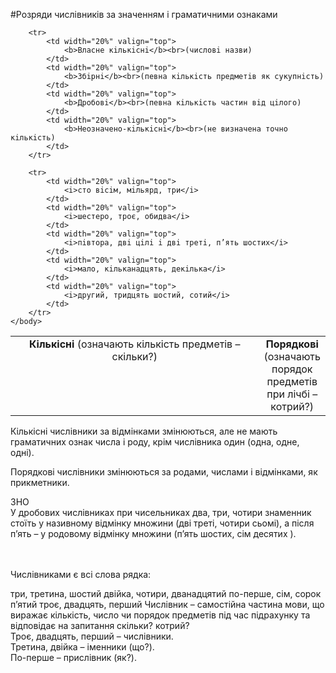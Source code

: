 #Розряди числiвникiв за значенням i граматичними ознаками



<table style="width: 100%;" align="center">
    <body>
        <tr>  
            <td  colspan="4" align="center" valign="top">
                <b>Кiлькiснi</b> (означають кiлькiсть предметiв – скiльки?)
            </td>
            <td width="20%" align="center" rowspan="2" valign="top">
                <b>Порядковi</b><br>(означають порядок предметiв при лiчбi – котрий?)
            </td>                     
        </tr>

        <tr>
            <td width="20%" valign="top">
                <b>Власне кiлькiснi</b><br>(числовi назви)
            </td>  
            <td width="20%" valign="top">
                <b>Збiрнi</b><br>(певна кiлькiсть предметiв як сукупнiсть)
            </td>
            <td width="20%" valign="top">
                <b>Дробовi</b><br>(певна кiлькiсть частин вiд цiлого)
            </td>
            <td width="20%" valign="top">
                <b>Неозначено-кiлькiснi</b><br>(не визначена точно кiлькiсть)
            </td>                   
        </tr>

        <tr>
            <td width="20%" valign="top">
                <i>сто вiсiм, мiльярд, три</i>
            </td>  
            <td width="20%" valign="top">
                <i>шестеро, троє, обидва</i>
            </td>
            <td width="20%" valign="top">
                <i>пiвтора, двi цiлi i двi третi, п’ять шостих</i>
            </td>
            <td width="20%" valign="top">
                <i>мало, кiльканадцять, декiлька</i>
            </td>
            <td width="20%" valign="top">
                <i>другий, тридцять шостий, сотий</i>
            </td>                  
        </tr>
    </body>
</table>


Кiлькiснi числiвники за вiдмiнками змiнюються, але не мають граматичних ознак числа i роду, крiм числiвника один (одна, одне, однi).<br>

Порядковi числiвники змiнюються за родами, числами i вiдмiнками, як прикметники.

<div class="add-wrap">
<span class="add">ЗНО</span>
<div class="add-text">
У дробових числiвниках при чисельниках <span class="p1">два</span>, <span class="p1">три</span>, <span class="p1">чотири</span> знаменник стоїть у називному вiдмiнку множини (двi третi, чотири сьомi), а пiсля <span class="p1">п’ять</span> – у родовому вiдмiнку множини (п’ять шостих, сiм десятих ).
</div>
<br>
<br>


<quiz> 
    <question>
<p>Числівниками є всі слова рядка:</p>
           <answer>три, третина, шостий</answer>
           <answer>двійка, чотири, дванадцятий</answer>
           <answer>по-перше, сім, сорок п’ятий</answer>
           <answer correct>троє, двадцять, перший</answer>
      <explanation>
Числівник – самостійна частина мови, що виражає кількість, число чи порядок предметів під час підрахунку та відповідає на запитання <span class="p1">скільки? котрий?</span><br>
Троє, двадцять, перший – числівники.<br>
Третина, двійка – іменники (<span class="p1">що?</span>).<br>
По-перше – прислівник (<span class="p1">як?</span>).</explanation>
    </question>
</quiz> 
